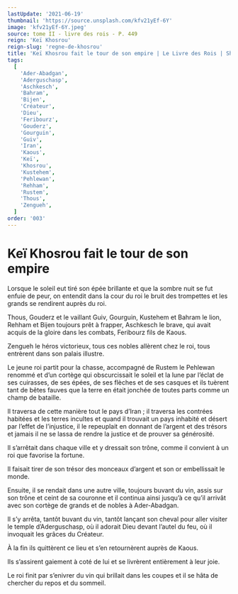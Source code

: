 ```yaml
---
lastUpdate: '2021-06-19'
thumbnail: 'https://source.unsplash.com/kfv21yEf-6Y'
image: 'kfv21yEf-6Y.jpeg'
source: tome II - livre des rois - P. 449
reign: 'Keï Khosrou'
reign-slug: 'regne-de-khosrou'
title: 'Keï Khosrou fait le tour de son empire | Le Livre des Rois | Shâhnâmeh'
tags:
  [
    'Ader-Abadgan',
    'Aderguschasp',
    'Aschkesch',
    'Bahram',
    'Bijen',
    'Créateur',
    'Dieu',
    'Feribourz',
    'Gouderz',
    'Gourguin',
    'Guiv',
    'Iran',
    'Kaous',
    'Keï',
    'Khosrou',
    'Kustehem',
    'Pehlewan',
    'Rehham',
    'Rustem',
    'Thous',
    'Zengueh',
  ]
order: '003'
---
```


# Keï Khosrou fait le tour de son empire

Lorsque le soleil eut tiré son épée brillante et que la sombre nuit se fut enfuie de peur, on entendit dans la cour du roi le bruit des trompettes et les grands se rendirent auprès du roi.

Thous, Gouderz et le vaillant Guiv, Gourguin, Kustehem et Bahram le lion, Rehham et Bijen toujours prêt à frapper, Aschkesch le brave, qui avait acquis de la gloire dans les combats, Feribourz fils de Kaous.

Zengueh le héros victorieux, tous ces nobles allèrent chez le roi, tous entrèrent dans son palais illustre.

Le jeune roi partit pour la chasse, accompagné de Rustem le Pehlewan renommé et d’un cortège qui obscurcissait le soleil et la lune par l’éclat de ses cuirasses, de ses épées, de ses flèches et de ses casques et ils tuèrent tant de bêtes fauves que la terre en était jonchée de toutes parts comme un champ de bataille.

Il traversa de cette manière tout le pays d’Iran ; il traversa les contrées habitées et les terres incultes et quand il trouvait un pays inhabité et désert par l’effet de l’injustice, il le repeuplait en donnant de l’argent et des trésors et jamais il ne se lassa de rendre la justice et de prouver sa générosité.

Il s’arrêtait dans chaque ville et y dressait son trône, comme il convient à un roi que favorise la fortune.

Il faisait tirer de son trésor des monceaux d’argent et son or embellissait le monde.

Ensuite, il se rendait dans une autre ville, toujours buvant du vin, assis sur son trône et ceint de sa couronne et il continua ainsi jusqu’à ce qu’il arrivât avec son cortège de grands et de nobles à Ader-Abadgan.

Il s’y arrêta, tantôt buvant du vin, tantôt lançant son cheval pour aller visiter le temple d’Aderguschasp, où il adorait Dieu devant l’autel du feu, où il invoquait les grâces du Créateur.

À la fin ils quittèrent ce lieu et s’en retournèrent auprès de Kaous.

Ils s’assirent gaiement à coté de lui et se livrèrent entièrement à leur joie.

Le roi finit par s’enivrer du vin qui brillait dans les coupes et il se hâta de chercher du repos et du sommeil.
